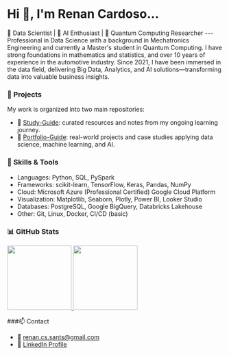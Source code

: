 
<h1 align="left">Hi 👋, I'm Renan Cardoso...</h1>
🎯 Data Scientist | 🤖 AI Enthusiast | 🧠 Quantum Computing Researcher
---
Professional in Data Science with a background in Mechatronics Engineering and currently a Master's student in Quantum Computing. I have strong foundations in mathematics and statistics, and over 10 years of experience in the automotive industry. Since 2021, I have been immersed in the data field, delivering Big Data, Analytics, and AI solutions—transforming data into valuable business insights.

### 🚀 Projects
My work is organized into two main repositories:
- 📘 [Study-Guide](https://github.com/reynancs/study-guide): curated resources and notes from my ongoing learning journey.
- 📂 [Portfolio-Guide](https://reynancs.github.io/portfolio-guide/): real-world projects and case studies applying data science, machine learning, and AI.


### 🧠 Skills & Tools
- Languages: Python, SQL, PySpark
- Frameworks: scikit-learn, TensorFlow, Keras, Pandas, NumPy
- Cloud: Microsoft Azure (Professional Certified) Google Cloud Platform
- Visualization: Matplotlib, Seaborn, Plotly, Power BI, Looker Studio
- Databases: PostgreSQL, Google BigQuery, Databricks Lakehouse
- Other: Git, Linux, Docker, CI/CD (basic)


### 📊 GitHub Stats
<p align="left">
<a href="https://github.com/reynancs">
  <img height="150em" src="https://github-readme-stats-eight-theta.vercel.app/api?username=reynancs&show_icons=true&theme=transparent&include_all_commits=true&count_private=true"/>
  <img height="150em" src="https://github-readme-stats-eight-theta.vercel.app/api/top-langs/?username=reynancs&layout=compact&langs_count=8&theme=transparent"/>
</a>
</p>


###📫 Contact
- 📧 renan.cs.sants@gmail.com
- 💼 [LinkedIn Profile](https://www.linkedin.com/in/renan-cardoso-8323b151/)
